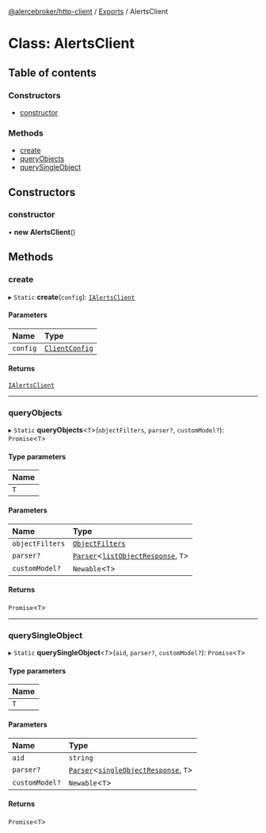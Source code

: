 [@alercebroker/http-client](../README.md) / [Exports](../modules.md) / AlertsClient

# Class: AlertsClient

## Table of contents

### Constructors

- [constructor](AlertsClient.md#constructor)

### Methods

- [create](AlertsClient.md#create)
- [queryObjects](AlertsClient.md#queryobjects)
- [querySingleObject](AlertsClient.md#querysingleobject)

## Constructors

### constructor

• **new AlertsClient**()

## Methods

### create

▸ `Static` **create**(`config`): [`IAlertsClient`](../interfaces/IAlertsClient.md)

#### Parameters

| Name | Type |
| :------ | :------ |
| `config` | [`ClientConfig`](../interfaces/ClientConfig.md) |

#### Returns

[`IAlertsClient`](../interfaces/IAlertsClient.md)

___

### queryObjects

▸ `Static` **queryObjects**<`T`\>(`objectFilters`, `parser?`, `customModel?`): `Promise`<`T`\>

#### Type parameters

| Name |
| :------ |
| `T` |

#### Parameters

| Name | Type |
| :------ | :------ |
| `objectFilters` | [`ObjectFilters`](../modules.md#objectfilters) |
| `parser?` | [`Parser`](../modules.md#parser)<[`listObjectResponse`](../modules.md#listobjectresponse), `T`\> |
| `customModel?` | `Newable`<`T`\> |

#### Returns

`Promise`<`T`\>

___

### querySingleObject

▸ `Static` **querySingleObject**<`T`\>(`aid`, `parser?`, `customModel?`): `Promise`<`T`\>

#### Type parameters

| Name |
| :------ |
| `T` |

#### Parameters

| Name | Type |
| :------ | :------ |
| `aid` | `string` |
| `parser?` | [`Parser`](../modules.md#parser)<[`singleObjectResponse`](../interfaces/singleObjectResponse.md), `T`\> |
| `customModel?` | `Newable`<`T`\> |

#### Returns

`Promise`<`T`\>
